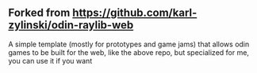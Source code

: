## Forked from https://github.com/karl-zylinski/odin-raylib-web
A simple template (mostly for prototypes and game jams) that allows odin games to be built for the web, like the above repo, but specialized for me, you can use it if you want



